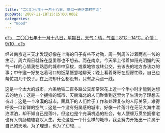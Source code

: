 ```yaml
---
title: "二〇〇七年十一月十八日，貌似一天正常的生活"
pubDate: 2007-11-18T15:15:00.000Z
categories: 
  - "mood"
---
```


[ε?з　二〇〇七年十一月十八日，星期日，天气：晴，气温：8℃－14℃，心情：9/10　ε?з](https://www.liuweinan.com)

  

经过南京这三天才发现好像在上海的日子有些不对劲，周一到周五过着两点一线的生活，周六周日就躲在屋里哪也不想去。而在南京，今天早上带着如阳光明媚的天气一样的心情我在熟悉的城市中穿梭，或乘地铁或转公交，去该去的地方办该办的事；中午邀一好友吃着可口的饭菜惬意地聊天；晚上看着哥哥在厨房忙碌，自己也帮忙包几个饺子。在上海却什么都没有，只有那两点一线。

这是一个太大的城市，六条地铁二百多路公交却常常花上近一个半小时才能到达想去的地方；这是一个拥挤的城市，天南海北的人们聚集到这里为了生活为了理想去奋斗；这是一个冷漠的城市，面具下的人们忙于工作和处理复杂的人际关系，难得呼吸一口新鲜的空气；这是一个没有归属感的城市，好像一片落叶在茫茫大海中漂泊漂泊，却不知自己是落叶。但这也是个充满机遇的社会，有人腰缠万贯坐拥豪宅也有人饥肠辘辘哀叹人生。无论这是一个什么样的城市，我会努力开拓出一片属于自己的天地，为了理想，也为了幻想……
